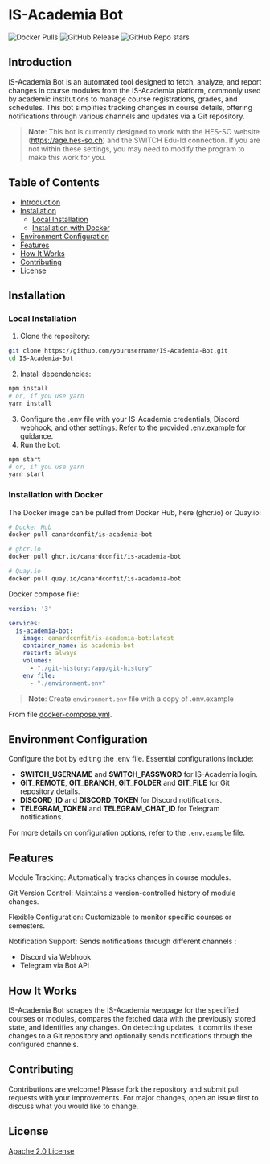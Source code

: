 # IS-Academia Bot

![Docker Pulls](https://img.shields.io/docker/pulls/canardconfit/is-academia-bot)
![GitHub Release](https://img.shields.io/github/v/release/CanardConfit/is-academia-bot)
![GitHub Repo stars](https://img.shields.io/github/stars/CanardConfit/is-academia-bot)

## Introduction

IS-Academia Bot is an automated tool designed to fetch, analyze, and report changes in course modules from the IS-Academia platform, commonly used by 
academic institutions to manage course registrations, grades, and schedules.
This bot simplifies tracking changes in course details, offering notifications through various channels and updates via a Git repository.

> **Note**: This bot is currently designed to work with the HES-SO website (https://age.hes-so.ch) and the SWITCH Edu-Id connection. If you are not within these settings, you may need to modify the program to make this work for you.

## Table of Contents

- [Introduction](#Introduction)
- [Installation](#Installation)
  - [Local Installation](#Local-Installation)
  - [Installation with Docker](#Installation-with-Docker)
- [Environment Configuration](#Environment-Configuration)
- [Features](#Features)
- [How It Works](#How-It-Works)
- [Contributing](#Contributing)
- [License](#License)


## Installation

### Local Installation

1. Clone the repository:

```bash
git clone https://github.com/yourusername/IS-Academia-Bot.git
cd IS-Academia-Bot
```

2. Install dependencies:

```bash
npm install
# or, if you use yarn
yarn install
```

3. Configure the .env file with your IS-Academia credentials, Discord webhook, and other settings. Refer to the provided .env.example for guidance.
4. Run the bot:

```bash
npm start
# or, if you use yarn
yarn start
```

### Installation with Docker

The Docker image can be pulled from Docker Hub, here (ghcr.io) or Quay.io:
```sh
# Docker Hub
docker pull canardconfit/is-academia-bot

# ghcr.io
docker pull ghcr.io/canardconfit/is-academia-bot

# Quay.io
docker pull quay.io/canardconfit/is-academia-bot
```

Docker compose file:
```yml
version: '3'

services:
  is-academia-bot:
    image: canardconfit/is-academia-bot:latest
    container_name: is-academia-bot
    restart: always
    volumes:
      - "./git-history:/app/git-history"
    env_file:
      - "./environment.env"
```

> **Note**: Create `environment.env` file with a copy of .env.example

From file [docker-compose.yml](./docker-compose.yml).

## Environment Configuration

Configure the bot by editing the .env file. Essential configurations include:

- **SWITCH_USERNAME** and **SWITCH_PASSWORD** for IS-Academia login.
- **GIT_REMOTE**, **GIT_BRANCH**, **GIT_FOLDER** and **GIT_FILE** for Git repository details.
- **DISCORD_ID** and **DISCORD_TOKEN** for Discord notifications.
- **TELEGRAM_TOKEN** and **TELEGRAM_CHAT_ID** for Telegram notifications.

For more details on configuration options, refer to the `.env.example` file.

## Features

Module Tracking: Automatically tracks changes in course modules.

Git Version Control: Maintains a version-controlled history of module changes.

Flexible Configuration: Customizable to monitor specific courses or semesters.

Notification Support: Sends notifications through different channels :

- Discord via Webhook
- Telegram via Bot API

## How It Works

IS-Academia Bot scrapes the IS-Academia webpage for the specified courses or modules, compares the fetched data with the previously stored state, and identifies any changes.
On detecting updates, it commits these changes to a Git repository and optionally sends notifications through the configured channels.

## Contributing

Contributions are welcome! Please fork the repository and submit pull requests with your improvements. For major changes, open an issue first to discuss what you would like to change.

## License

[Apache 2.0 License](./LICENSE)
